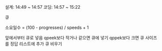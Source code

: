 설계: 14:49 ~ 14:57
코딩: 14:57 ~ 15:22

큐

소요일수 = (100 - progresses) / speeds + 1

앞에서부터 큐로 넣음
qpeek보다 작거나 같으면 큐에 넣기
qppek보다 크면 큐 사이즈를 정답 리스트에 추가
큐 비우기
